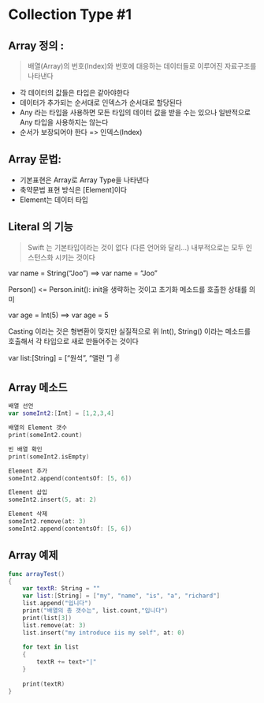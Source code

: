# Collection Type #1

## Array 정의 : 
> 배열(Array)의 번호(Index)와 번호에 대응하는 데이터들로 이루어진 자료구조를 나타낸다

- 각 데이터의 값들은 타입은 같아야한다
- 데이터가 추가되는 순서대로 인덱스가 순서대로 할당된다
- Any 라는 타입을 사용하면 모든 타입의 데이터 값을 받을 수는 있으나 일반적으로 Any 타입을 사용하지는 않는다
- 순서가 보장되어야 한다 => 인덱스(Index)

## Array 문법: 
- 기본표현은 Array<Element>로 Array Type을 나타낸다
- 축약문법 표현 방식은 [Element]이다 
- Element는 데이터 타입 

## Literal 의 기능

> Swift 는 기본타입이라는 것이 없다 (다른 언어와 달리...) 내부적으로는 모두 인스턴스화 시키는 것이다

var name = String(“Joo”)
==>  var name  = “Joo”

Person() <= Person.init(): init을 생략하는 것이고 초기화 메소드를 호출한 상태를 의미

var age = Int(5)
==> var age = 5

Casting 이라는 것은 형변환이 맞지만 실질적으로 위 Int(), String() 이라는 메소드를 호출해서 각 타입으로 새로 만들어주는 것이다

var list:[String] = [“원석”, “앨런 ”] ✌️

## Array 메소드

~~~swift
배열 선언
var someInt2:[Int] = [1,2,3,4]

배열의 Element 갯수
print(someInt2.count)

빈 배열 확인
print(someInt2.isEmpty)

Element 추가
someInt2.append(contentsOf: [5, 6])

Element 삽입
someInt2.insert(5, at: 2)

Element 삭제
someInt2.remove(at: 3)
someInt2.append(contentsOf: [5, 6])
~~~

## Array 예제

~~~swift
func arrayTest()
{
    var textR: String = ""
    var list:[String] = ["my", "name", "is", "a", "richard"]
    list.append("입니다")
    print("배열의 총 갯수는", list.count,"입니다")
    print(list[3])
    list.remove(at: 3)
    list.insert("my introduce iis my self", at: 0)
    
    for text in list
    {
        textR += text+"|"
    }
    
    print(textR)
}

~~~